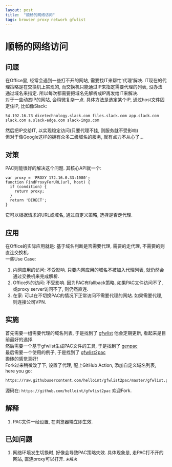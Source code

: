 ```yaml
---
layout: post
title:  "顺畅的网络访问"
tags: browser proxy network gfwlist
---
```

# 顺畅的网络访问  
## 问题  
在Office里, 经常会遇到一些打不开的网站, 需要找IT来帮忙'代理'解决.
IT现在的代理策略是在交换机上实现的, 而交换机只能通过IP来指定需要代理的列表, 没办法通过域名来指定.
所以每次都需要把域名先解析成IP再发给IT来解决.  
对于一些动态IP的网站, 会稍微复杂一点. 具体方法是选定某个IP, 通过host文件固定住IP, 比如像Slack:
```
54.192.16.73 dicetechnology.slack.com files.slack.com app.slack.com slack.com a.slack-edge.com slack-imgs.com
```
然后把IP交给IT, 以实现稳定访问(只要代理不挂, 则服务就不受影响)  
但对于像Google这样的拥有众多二级域名的服务, 就有点力不从心了...  

## 对策
PAC则能很好的解决这个问题. 其核心API就一个:
```
var proxy = 'PROXY 172.16.0.33:1080';
function FindProxyForURL(url, host) {
  if (condition) {
    return proxy;
  }
  return 'DIRECT';
}
```
它可以根据请求的URL或域名, 通过自定义策略, 选择是否走代理.  

## 应用
在Office的实际应用就是: 基于域名判断是否需要代理, 需要的走代理, 不需要的则直连交换机.  
一些Use Case:
1. 内网应用的访问: 不受影响. 只要内网应用的域名不被加入代理列表, 就仍然会通过交换机来完成解析.  
2. Office外的访问: 不受影响. 因为PAC有fallback策略, 如果PAC文件访问不了, 或proxy server访问不了, 则仍然直连.
3. 在家: 可以在不切换PAC的情况下正常访问不需要代理的网站. 如果需要代理, 则连接公司VPN.

## 实施
首先需要一组需要代理的域名列表, 于是找到了 [gfwlist](https://github.com/gfwlist/gfwlist) 他会定期更新, 看起来是目前最好的选择.  
然后需要一个基于gfwlist生成PAC文件的工具, 于是找到了 [genpac](https://github.com/JinnLynn/genpac)  
最后需要一个使用的例子, 于是找到了 [gfwlist2pac](https://github.com/petronny/gfwlist2pac)  
搬砖的感觉真好!  
Fork过来稍微改了下, 设置了代理, 配上GitHub Action, 添加自定义域名列表, here you go:
```
https://raw.githubusercontent.com/helloint/gfwlist2pac/master/gfwlist.pac
```
源码在: `https://github.com/helloint/gfwlist2pac` 欢迎Fork.

## 解释
1. PAC文件一经设置, 在浏览器端立即生效.

## 已知问题
1. 网络环境发生切换时, 好像会导致PAC策略失效. 具体现象是, 走PAC打不开的网站, 直连proxy可以打开. `未解决`

